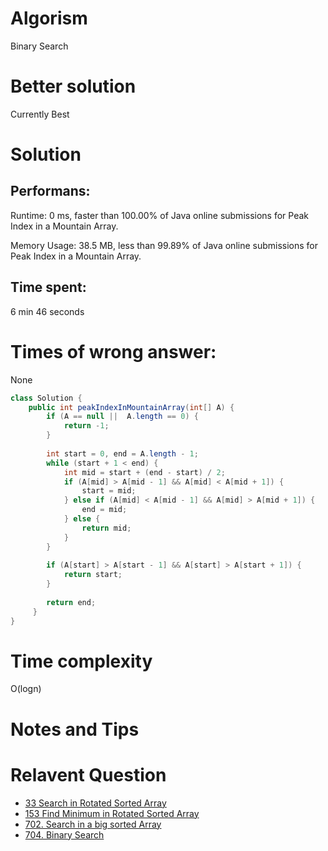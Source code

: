 # Algorism 

Binary Search 

# Better solution 

Currently Best

# Solution 

## Performans:

Runtime: 0 ms, faster than 100.00% of Java online submissions for Peak Index in a Mountain Array.

Memory Usage: 38.5 MB, less than 99.89% of Java online submissions for Peak Index in a Mountain Array.

## Time spent: 

6 min 46 seconds

# Times of wrong answer:

None

```java
class Solution {
    public int peakIndexInMountainArray(int[] A) {
        if (A == null ||  A.length == 0) {
            return -1;
        }
        
        int start = 0, end = A.length - 1;
        while (start + 1 < end) {
            int mid = start + (end - start) / 2;
            if (A[mid] > A[mid - 1] && A[mid] < A[mid + 1]) {
                start = mid;
            } else if (A[mid] < A[mid - 1] && A[mid] > A[mid + 1]) {
                end = mid;
            } else {
                return mid;
            }
        }
        
        if (A[start] > A[start - 1] && A[start] > A[start + 1]) {
            return start;
        }
        
        return end;
     }
}
```

# Time complexity
O(logn)

# Notes and Tips

# Relavent Question
- [33 Search in Rotated Sorted Array](https://github.com/Wanchunwei/leetcode/blob/master/notes/Search_in_Rotated_Sorted_Array.md)
- [153 Find Minimum in Rotated Sorted Array](https://github.com/Wanchunwei/leetcode/blob/master/notes/Find_Minimum_in_Rotated_Sorted_Array.md)
- [702. Search in a big sorted Array](https://github.com/Wanchunwei/leetcode/blob/master/notes/Search_In_a_Big_Sorted_Array.md)
- [704. Binary Search](https://github.com/Wanchunwei/leetcode/blob/master/notes/Binary_Search.md)

